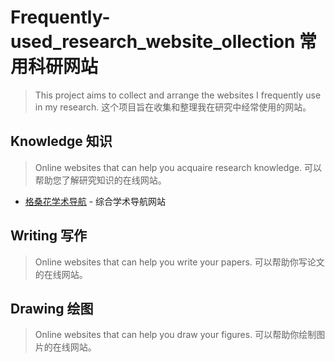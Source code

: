 # Frequently-used_research_website_ollection 常用科研网站
> This project aims to collect and arrange the websites I frequently use in my research.
> 这个项目旨在收集和整理我在研究中经常使用的网站。

## Knowledge 知识

> Online websites that can help you acquaire research knowledge.
> 可以帮助您了解研究知识的在线网站。

- [格桑花学术导航](http://www.20009.net/) - 综合学术导航网站


## Writing 写作
> Online websites that can help you write your papers. 可以帮助你写论文的在线网站。



## Drawing 绘图

> Online websites that can help you draw your figures. 可以帮助你绘制图片的在线网站。



